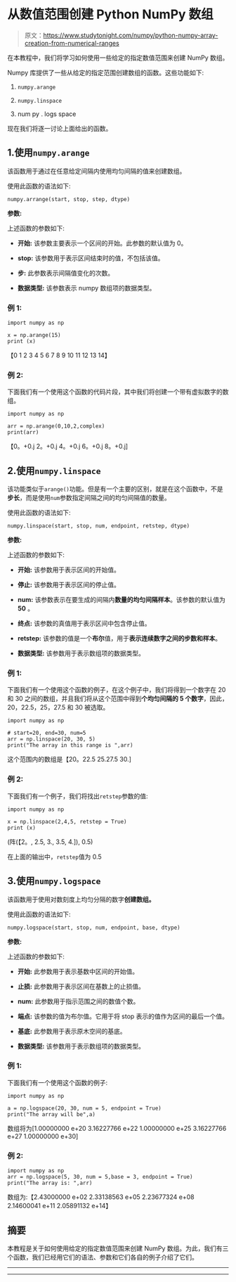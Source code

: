 # 从数值范围创建 Python NumPy 数组

> 原文：<https://www.studytonight.com/numpy/python-numpy-array-creation-from-numerical-ranges>

在本教程中，我们将学习如何使用一些给定的指定数值范围来创建 NumPy 数组。

Numpy 库提供了一些从给定的指定范围创建数组的函数。这些功能如下:

1.  `numpy.arange`

2.  `numpy.linspace`

3.  num py . logs space

现在我们将逐一讨论上面给出的函数。

## 1.使用`numpy.arange`

该函数用于通过在任意给定间隔内使用均匀间隔的值来创建数组。

使用此函数的语法如下:

```
numpy.arrange(start, stop, step, dtype) 
```

**参数:**

上述函数的参数如下:

*   **开始:**
    该参数主要表示一个区间的开始。此参数的默认值为 0。

*   **stop:**
    该参数用于表示区间结束时的值，不包括该值。

*   **步:**
    此参数表示间隔值变化的次数。

*   **数据类型:**
    该参数表示 numpy 数组项的数据类型。

### 例 1:

```
import numpy as np 

x = np.arange(15) 
print (x)
```

【0 1 2 3 4 5 6 7 8 9 10 11 12 13 14】

### 例 2:

下面我们有一个使用这个函数的代码片段，其中我们将创建一个带有虚拟数字的数组。

```
import numpy as np  

arr = np.arange(0,10,2,complex)  
print(arr) 
```

【0。+0.j 2。+0.j 4。+0.j 6。+0.j 8。+0.j]

## 2.使用`numpy.linspace`

该功能类似于`arange()`功能。但是有一个主要的区别，就是在这个函数中，不是**步长**，而是使用`num`参数指定间隔之间的均匀间隔值的数量。

使用此函数的语法如下:

```
numpy.linspace(start, stop, num, endpoint, retstep, dtype) 
```

**参数:**

上述函数的参数如下:

*   **开始:**
    该参数用于表示区间的开始值。

*   **停止:**
    该参数用于表示区间的停止值。

*   **num:**
    该参数表示在要生成的间隔内**数量的均匀间隔样本**。该参数的默认值为 **50** 。

*   **终点:**
    该参数的真值用于表示区间中包含停止值。

*   **retstep:**
    该参数的值是一个**布尔**值，用于**表示连续数字之间的步数和样本**。

*   **数据类型:**
    该参数用于表示数组项的数据类型。

### 例 1:

下面我们有一个使用这个函数的例子，在这个例子中，我们将得到一个数字在 20 和 30 之间的数组，并且我们将从这个范围中得到**个均匀间隔的 5 个数字**，因此，20，22.5，25，27.5 和 30 被选取。

```
import numpy as np  

# start=20, end=30, num=5
arr = np.linspace(20, 30, 5)  
print("The array in this range is ",arr) 
```

这个范围内的数组是【20。22.5 25.27.5 30.]

### 例 2:

下面我们有一个例子，我们将找出`retstep`参数的值:

```
import numpy as np 

x = np.linspace(2,4,5, retstep = True) 
print (x) 
```

(阵(【2。, 2.5, 3., 3.5, 4.]), 0.5)

在上面的输出中，`retstep`值为 0.5

## 3.使用`numpy.logspace`

该函数用于使用对数刻度上均匀分隔的数字**创建数组。**

使用此函数的语法如下:

```
numpy.logspace(start, stop, num, endpoint, base, dtype) 
```

**参数:**

上述函数的参数如下:

*   **开始:**
    此参数用于表示基数中区间的开始值。

*   **止损:**
    此参数用于表示区间在基数上的止损值。

*   **num:**
    此参数用于指示范围之间的数值个数。

*   **端点:**
    该参数的值为布尔值。它用于将 stop 表示的值作为区间的最后一个值。

*   **基底:**
    此参数用于表示原木空间的基底。

*   **数据类型:**
    该参数用于表示数组项的数据类型。

### 例 1:

下面我们有一个使用这个函数的例子:

```
import numpy as np  

a = np.logspace(20, 30, num = 5, endpoint = True)  
print("The array will be",a) 
```

数组将为[1.00000000 e+20 3.16227766 e+22 1.00000000 e+25 3.16227766 e+27
1.00000000 e+30]

### 例 2:

```
import numpy as np  
arr = np.logspace(5, 30, num = 5,base = 3, endpoint = True)  
print("The array is: ",arr) 
```

数组为:【2.43000000 e+02 2.33138563 e+05 2.23677324 e+08 2.14600041 e+11
2.05891132 e+14】

## 摘要

本教程是关于如何使用给定的指定数值范围来创建 NumPy 数组。为此，我们有三个函数，我们已经用它们的语法、参数和它们各自的例子介绍了它们。

* * *

* * *